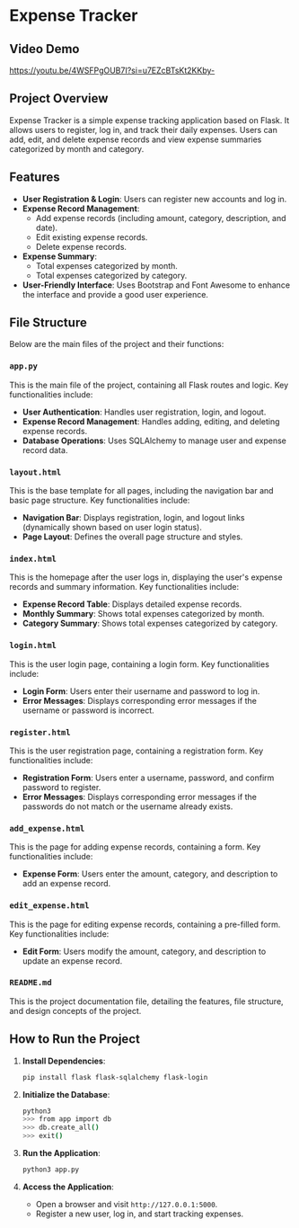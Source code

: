 # Expense Tracker
## Video Demo
https://youtu.be/4WSFPgOUB7I?si=u7EZcBTsKt2KKby-
## Project Overview
Expense Tracker is a simple expense tracking application based on Flask. It allows users to register, log in, and track their daily expenses. Users can add, edit, and delete expense records and view expense summaries categorized by month and category.

## Features
- **User Registration & Login**: Users can register new accounts and log in.
- **Expense Record Management**:
  - Add expense records (including amount, category, description, and date).
  - Edit existing expense records.
  - Delete expense records.
- **Expense Summary**:
  - Total expenses categorized by month.
  - Total expenses categorized by category.
- **User-Friendly Interface**: Uses Bootstrap and Font Awesome to enhance the interface and provide a good user experience.

## File Structure
Below are the main files of the project and their functions:

### `app.py`
This is the main file of the project, containing all Flask routes and logic. Key functionalities include:
- **User Authentication**: Handles user registration, login, and logout.
- **Expense Record Management**: Handles adding, editing, and deleting expense records.
- **Database Operations**: Uses SQLAlchemy to manage user and expense record data.

### `layout.html`
This is the base template for all pages, including the navigation bar and basic page structure. Key functionalities include:
- **Navigation Bar**: Displays registration, login, and logout links (dynamically shown based on user login status).
- **Page Layout**: Defines the overall page structure and styles.

### `index.html`
This is the homepage after the user logs in, displaying the user's expense records and summary information. Key functionalities include:
- **Expense Record Table**: Displays detailed expense records.
- **Monthly Summary**: Shows total expenses categorized by month.
- **Category Summary**: Shows total expenses categorized by category.

### `login.html`
This is the user login page, containing a login form. Key functionalities include:
- **Login Form**: Users enter their username and password to log in.
- **Error Messages**: Displays corresponding error messages if the username or password is incorrect.

### `register.html`
This is the user registration page, containing a registration form. Key functionalities include:
- **Registration Form**: Users enter a username, password, and confirm password to register.
- **Error Messages**: Displays corresponding error messages if the passwords do not match or the username already exists.

### `add_expense.html`
This is the page for adding expense records, containing a form. Key functionalities include:
- **Expense Form**: Users enter the amount, category, and description to add an expense record.

### `edit_expense.html`
This is the page for editing expense records, containing a pre-filled form. Key functionalities include:
- **Edit Form**: Users modify the amount, category, and description to update an expense record.

### `README.md`
This is the project documentation file, detailing the features, file structure, and design concepts of the project.

## How to Run the Project
1. **Install Dependencies**:
   ```bash
   pip install flask flask-sqlalchemy flask-login
   ```

2. **Initialize the Database**:
   ```bash
   python3
   >>> from app import db
   >>> db.create_all()
   >>> exit()
   ```

3. **Run the Application**:
   ```bash
   python3 app.py
   ```

4. **Access the Application**:
   - Open a browser and visit `http://127.0.0.1:5000`.
   - Register a new user, log in, and start tracking expenses.
